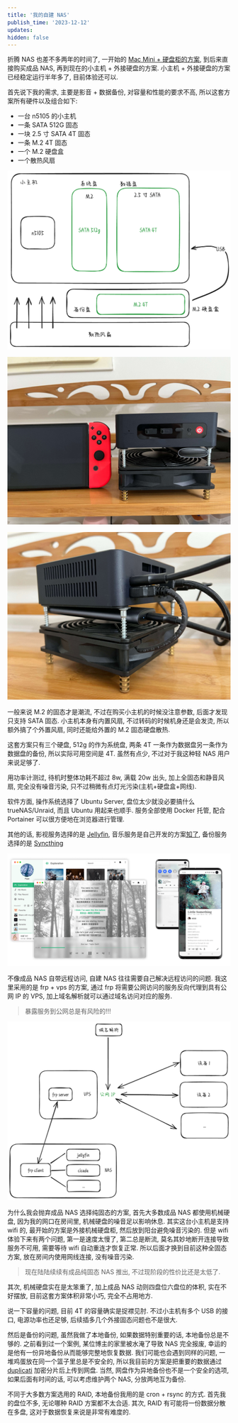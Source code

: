 ```yaml
---
title: '我的自建 NAS'
publish_time: '2023-12-12'
updates:
hidden: false
---
```


折腾 NAS 也差不多两年的时间了, 一开始的 [Mac Mini + 硬盘柜的方案](/remote_accessible_nas_by_mac_mini), 到后来直接购买成品 NAS, 再到现在的小主机 + 外接硬盘的方案. 小主机 + 外接硬盘的方案已经稳定运行半年多了, 目前体验还可以.

首先说下我的需求, 主要是影音 + 数据备份, 对容量和性能的要求不高, 所以这套方案所有硬件以及组合如下:

- 一台 n5105 的小主机
- 一条 SATA 512G 固态
- 一块 2.5 寸 SATA 4T 固态
- 一条 M.2 4T 固态
- 一个 M.2 硬盘盒
- 一个散热风扇

![硬件组合](./hardware.png)

![正面和 Switch 对比大小](./front.jpeg)

![侧背面](./side.jpeg)

一般来说 M.2 的固态才是潮流, 不过在购买小主机的时候没注意参数, 后面才发现只支持 SATA 固态. 小主机本身有内置风扇, 不过转码的时候机身还是会发烫, 所以额外搞了个外置风扇, 同时还能给外置的 M.2 固态硬盘散热.

这套方案只有三个硬盘, 512g 的作为系统盘, 两条 4T 一条作为数据盘另一条作为数据盘的备份, 所以实际可用空间是 4T. 虽然有点少, 不过对于我这种轻 NAS 用户来说足够了.

用功率计测过, 待机时整体功耗不超过 8w, 满载 20w 出头, 加上全固态和静音风扇, 完全没有噪音污染, 只不过稍微有点灯光污染(主机+硬盘盒+网线).

软件方面, 操作系统选择了 Ubuntu Server, 盘位太少就没必要搞什么 trueNAS/Unraid, 而且 Ubuntu 用起来也顺手. 服务全部使用 Docker 托管, 配合 Portainer 可以很方便地在浏览器进行管理.

其他的话, 影视服务选择的是 [Jellyfin](https://jellyfin.org), 音乐服务是自己开发的方案[知了](https://github.com/mebtte/cicada), 备份服务选择的是 [Syncthing](https://syncthing.net)

![知了](./cicada.png)

不像成品 NAS 自带远程访问, 自建 NAS 往往需要自己解决远程访问的问题. 我这里采用的是 frp + vps 的方案, 通过 frp 将需要公网访问的服务反向代理到具有公网 IP 的 VPS, 加上域名解析就可以通过域名访问对应的服务.

> 暴露服务到公网总是有风险的!!!

![frp 示意图](./frp.png)

为什么我会抛弃成品 NAS 选择纯固态的方案, 首先大多数成品 NAS 都使用机械硬盘, 因为我的网口在房间里, 机械硬盘的噪音足以影响休息. 其实这台小主机是支持 wifi 的, 最开始的方案是外接机械硬盘柜, 然后放到阳台避免噪音污染的. 但是 wifi 体验下来有两个问题, 第一是速度太慢了, 第二总是断流, 莫名其妙地断开连接导致服务不可用, 需要等待 wifi 自动重连才恢复正常. 所以后面才换到目前这种全固态方案, 放在房间内使用网线连接, 没有噪音污染.

> 现在陆陆续续有成品纯固态 NAS 推出, 不过现阶段的性价比还是太低了.

其次, 机械硬盘实在是太笨重了, 加上成品 NAS 动则四盘位六盘位的体积, 实在不好摆放, 目前这套方案体积非常小巧, 完全不占用地方.

说一下容量的问题, 目前 4T 的容量确实是捉襟见肘. 不过小主机有多个 USB 的接口, 电源功率也还足够, 后续插多几个外接固态问题也不是很大.

然后是备份的问题, 虽然我做了本地备份, 如果数据特别重要的话, 本地备份总是不够的. 之前看到过一个案例, 某位博主的家里被水淹了导致 NAS 完全报废, 幸运的是他有一份异地备份从而能够完整地恢复数据. 我们可能也会遇到同样的问题, 一堆鸡蛋放在同一个篮子里总是不安全的, 所以我目前的方案是把重要的数据通过 [duplicati](https://www.duplicati.com) 加密分片后上传到网盘. 当然, 网盘作为异地备份也不是一个安全的选项, 如果后面有时间的话, 可以考虑维护两个 NAS, 分放两地互为备份.

不同于大多数方案选用的 RAID, 本地备份我用的是 cron + rsync 的方式. 首先我的盘位不多, 无论哪种 RAID 方案都不太合适. 其次, RAID 有可能将一份数据分散在多盘, 这对于数据恢复来说是非常有难度的.
